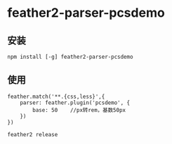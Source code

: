 # feather2-parser-pcsdemo

## 安装

`npm install [-g] feather2-parser-pcsdemo`

## 使用
```
feather.match('**.{css,less}',{
    parser: feather.plugin('pcsdemo', {
        base: 50    //px转rem，基数50px
    })
})
```

```
feather2 release
```
